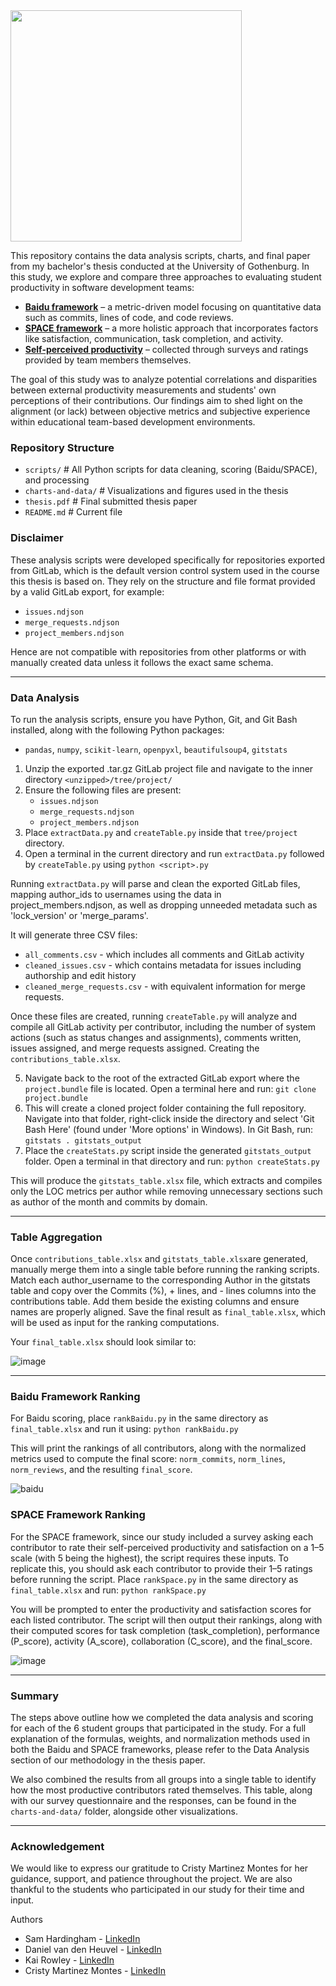 <div align="left">
    <img src="https://github.com/user-attachments/assets/fb628d69-c0d2-4a34-8c3f-c9437871f132" style="height: 370px;">
</div>

This repository contains the data analysis scripts, charts, and final paper from my bachelor's thesis conducted at the University of Gothenburg. In this study, we explore and compare three approaches to evaluating student productivity in software development teams:

- <ins>**Baidu framework**</ins> – a metric-driven model focusing on quantitative data such as commits, lines of code, and code reviews.
- <ins>**SPACE framework**</ins> – a more holistic approach that incorporates factors like satisfaction, communication, task completion, and activity.
- <ins>**Self-perceived productivity**</ins> – collected through surveys and ratings provided by team members themselves.

The goal of this study was to analyze potential correlations and disparities between external productivity measurements and students' own perceptions of their contributions. Our findings aim to shed light on the alignment (or lack) between objective metrics and subjective experience within educational team-based development environments.

### Repository Structure
- `scripts/` # All Python scripts for data cleaning, scoring (Baidu/SPACE), and processing
- `charts-and-data/` # Visualizations and figures used in the thesis
- `thesis.pdf` # Final submitted thesis paper
- `README.md` # Current file

### Disclaimer
These analysis scripts were developed specifically for repositories exported from GitLab, which is the default version control system used in the course this thesis is based on. They rely on the structure and file format provided by a valid GitLab export, for example:
- `issues.ndjson`
- `merge_requests.ndjson`
- `project_members.ndjson`

Hence are not compatible with repositories from other platforms or with manually created data unless it follows the exact same schema.

---

### Data Analysis
To run the analysis scripts, ensure you have Python, Git, and Git Bash installed, along with the following Python packages:
- `pandas`, `numpy`, `scikit-learn`, `openpyxl`, `beautifulsoup4`, `gitstats`

1. Unzip the exported .tar.gz GitLab project file and navigate to the inner directory
   `<unzipped>/tree/project/`
2. Ensure the following files are present:
   - `issues.ndjson`
   - `merge_requests.ndjson`
   - `project_members.ndjson`
3. Place `extractData.py` and `createTable.py` inside that `tree/project` directory.
4. Open a terminal in the current directory and run `extractData.py` followed by `createTable.py` using `python <script>.py`

Running `extractData.py` will parse and clean the exported GitLab files, mapping author_ids to usernames using the data in project_members.ndjson, as well as dropping unneeded metadata such as 'lock_version' or 'merge_params'.

It will generate three CSV files: 
- `all_comments.csv` - which includes all comments and GitLab activity
- `cleaned_issues.csv` - which contains metadata for issues including authorship and edit history
- `cleaned_merge_requests.csv` - with equivalent information for merge requests.

Once these files are created, running `createTable.py` will analyze and compile all GitLab activity per contributor, including the number of system actions (such as status changes and assignments), comments written, issues assigned, and merge requests assigned. Creating the `contributions_table.xlsx`.

5. Navigate back to the root of the extracted GitLab export where the `project.bundle` file is located. Open a terminal here and run: `git clone project.bundle`
6. This will create a cloned project folder containing the full repository. Navigate into that folder, right-click inside the directory and select 'Git Bash Here' (found under 'More options' in Windows). In Git Bash, run: `gitstats . gitstats_output`
7. Place the `createStats.py` script inside the generated `gitstats_output` folder. Open a terminal in that directory and run: `python createStats.py`

This will produce the `gitstats_table.xlsx` file, which extracts and compiles only the LOC metrics per author while removing unnecessary sections such as author of the month and commits by domain.

---

### Table Aggregation

Once `contributions_table.xlsx` and `gitstats_table.xlsx`are generated, manually merge them into a single table before running the ranking scripts. Match each author_username to the corresponding Author in the gitstats table and copy over the Commits (%), + lines, and - lines columns into the contributions table. Add them beside the existing columns and ensure names are properly aligned. Save the final result as `final_table.xlsx`, which will be used as input for the ranking computations.

Your `final_table.xlsx` should look similar to:

![image](https://github.com/user-attachments/assets/a5f6c158-8e89-44d9-bf6e-b92fb28365a3)

---

### Baidu Framework Ranking

For Baidu scoring, place `rankBaidu.py` in the same directory as `final_table.xlsx` and run it using: `python rankBaidu.py`

This will print the rankings of all contributors, along with the normalized metrics used to compute the final score: `norm_commits`, `norm_lines`, `norm_reviews`, and the resulting `final_score`.

![baidu](https://github.com/user-attachments/assets/0c444735-b3a6-436f-b33d-a2550e840128)

### SPACE Framework Ranking

For the SPACE framework, since our study included a survey asking each contributor to rate their self-perceived productivity and satisfaction on a 1–5 scale (with 5 being the highest), the script requires these inputs. To replicate this, you should ask each contributor to provide their 1–5 ratings before running the script. Place `rankSpace.py` in the same directory as `final_table.xlsx` and run: `python rankSpace.py`

You will be prompted to enter the productivity and satisfaction scores for each listed contributor. The script will then output their rankings, along with their computed scores for task completion (task_completion), performance (P_score), activity (A_score), collaboration (C_score), and the final_score.

![image](https://github.com/user-attachments/assets/828ab4ba-7eb1-41e6-b1b8-1e4d8566bd90)

--- 

### Summary
The steps above outline how we completed the data analysis and scoring for each of the 6 student groups that participated in the study. For a full explanation of the formulas, weights, and normalization methods used in both the Baidu and SPACE frameworks, please refer to the Data Analysis section of our methodology in the thesis paper.

We also combined the results from all groups into a single table to identify how the most productive contributors rated themselves. This table, along with our survey questionnaire and the responses, can be found in the `charts-and-data/` folder, alongside other visualizations.

--- 

### Acknowledgement

We would like to express our gratitude to Cristy Martinez Montes for her guidance, support, and patience throughout the project. We are also thankful to the students who participated in our study for their time and input.

Authors
- Sam Hardingham - [LinkedIn](https://www.linkedin.com/in/SamHardingham)
- Daniel van den Heuvel - [LinkedIn](https://www.linkedin.com/in/danielvdh24/)
- Kai Rowley - [LinkedIn](https://www.linkedin.com/in/kai-rowley-7074b3257/)
- Cristy Martinez Montes - [LinkedIn](https://www.linkedin.com/in/cristina-martinez-montes/)
